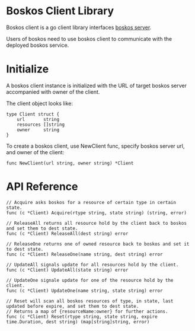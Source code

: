 # Boskos Client Library

Boskos client is a go client library interfaces [boskos server](../README.md).

Users of boskos need to use boskos client to communicate with the deployed boskos service.

# Initialize

A boskos client instance is initialized with the URL of target boskos server accompanied with owner of the client.

The client object looks like:

```
type Client struct {
	url       string
	resources []string
	owner     string
}
```

To create a boskos client, use NewClient func, specify boskos server url, and owner of the client:
```
func NewClient(url string, owner string) *Client
```


# API Reference

```
// Acquire asks boskos for a resource of certain type in certain state.
func (c *Client) Acquire(rtype string, state string) (string, error)

// ReleaseAll returns all resource hold by the client back to boskos and set them to dest state.
func (c *Client) ReleaseAll(dest string) error

// ReleaseOne returns one of owned resource back to boskos and set it to dest state.
func (c *Client) ReleaseOne(name string, dest string) error

// UpdateAll signals update for all resources hold by the client.
func (c *Client) UpdateAll(state string) error

// UpdateOne signale update for one of the resource hold by the client.
func (c *Client) UpdateOne(name string, state string) error

// Reset will scan all boskos resources of type, in state, last updated before expire, and set them to dest state.
// Returns a map of {resourceName:owner} for further actions.
func (c *Client) Reset(rtype string, state string, expire time.Duration, dest string) (map[string]string, error)
```

